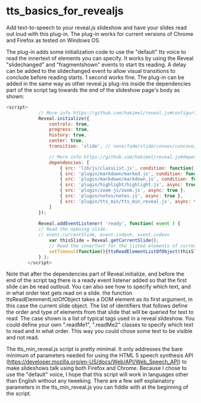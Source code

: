 # tts_basics_for_revealjs
Add text-to-speech to your reveal.js slideshow and have your slides read out loud with this plug-in.
The plug-in works for current versions of Chrome and Firefox as tested on Windows OS.

The plug-in adds some initialization code to use the "default" tts voice to read the innertext of elements you can specify. It works by using the Reveal "slidechanged" and "fragmentshown" events to start tts reading. A delay can be added to the slidechanged event to allow visual transitions to conclude before reading starts. 1 second works fine.
The plug-in can be added in the same way as other reveal.js plug-ins inside the dependencies part of the script tag towards the end of the slideshow page's body as shown:
```javascript
<script>
			// More info https://github.com/hakimel/reveal.js#configuration
			Reveal.initialize({
				controls: true,
				progress: true,
				history: true,
				center: true,
				transition: 'slide', // none/fade/slide/convex/concave/zoom

				// More info https://github.com/hakimel/reveal.js#dependencies
				dependencies: [
					{ src: 'lib/js/classList.js', condition: function() { return !document.body.classList; } },
					{ src: 'plugin/markdown/marked.js', condition: function() { return !!document.querySelector( '[data-markdown]' ); } },
					{ src: 'plugin/markdown/markdown.js', condition: function() { return !!document.querySelector( '[data-markdown]' ); } },
					{ src: 'plugin/highlight/highlight.js', async: true, callback: function() { hljs.initHighlightingOnLoad(); } },
					{ src: 'plugin/zoom-js/zoom.js', async: true },
					{ src: 'plugin/notes/notes.js', async: true },
					{ src: 'plugin/tts_min/tts_min_reveal.js', async: true} // Add text to speech for Chrome, FF using default voice.
				]
			});
			
			Reveal.addEventListener( 'ready', function( event ) {
			// Read the opening slide.
			// event.currentSlide, event.indexh, event.indexv
				var thisSlide = Reveal.getCurrentSlide();
				// Read the innerText for the listed elements of current slide after waiting 1 second to allow transitions to conclude.
				setTimeout(function(){ttsReadElementListOfObject(thisSlide,"h1","h2","h3","p","li");}, 1000);
			} );
		</script>
```
Note that after the dependencies part of Reveal.initialize, and before the end of the script tag there is a ready event listener added so that the first slide can be read outloud. You can also see how to specify which text, and in what order text gets read on a slide. the function ttsReadElemmentListOfObject takes a DOM element as its first argument, in this case the current slide object. The list of identifiers that follows define the order and type of elements from that slide that will be queried for text to read. The case shown is a list of typical tags used in a reveal slideshow. You could define your own ".readMe1", ".readMe2" classes to specify which text to read and in what order. This way you could chose some text to be visible and not read.   

The tts_min_reveal.js script is pretty minimal. It only addresses the bare minimum of parameters needed for using the HTML 5 speech synthesis API (https://developer.mozilla.org/en-US/docs/Web/API/Web_Speech_API) to make slideshows talk using both Firefox and Chrome. Because I chose to use the "default" voice, I hope that this script will work in languages other than English without any tweeking. There are a few self explainatory parameters in the tts_min_reveal.js you can fiddle with at the beginning of the script.

